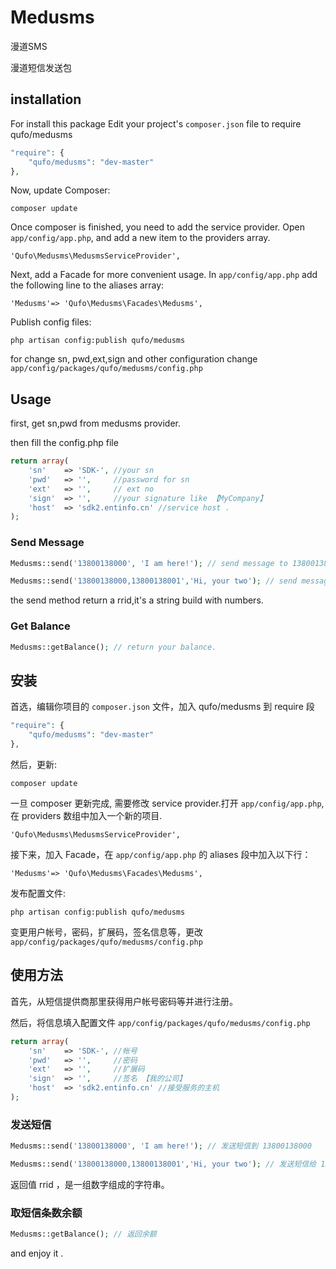 Medusms
=======
漫道SMS

漫道短信发送包

installation
------------
For install this package Edit your project's ```composer.json``` file to require qufo/medusms

```php
"require": {
    "qufo/medusms": "dev-master"
},
```
Now, update Composer:
```
composer update
```
Once composer is finished, you need to add the service provider. Open ```app/config/app.php```, and add a new item to the providers array.
```
'Qufo\Medusms\MedusmsServiceProvider',
```
Next, add a Facade for more convenient usage. In ```app/config/app.php``` add the following line to the aliases array:
```
'Medusms'=> 'Qufo\Medusms\Facades\Medusms',
```
Publish config files:
```
php artisan config:publish qufo/medusms
```
for change sn, pwd,ext,sign and other configuration change ```app/config/packages/qufo/medusms/config.php```

Usage
-----
first, get sn,pwd from medusms provider.

then fill the config.php file
```php
return array(
    'sn'    => 'SDK-', //your sn
    'pwd'   => '',     //password for sn
    'ext'   => '',     // ext no 
    'sign'  => '',     //your signature like 【MyCompany】
    'host'  => 'sdk2.entinfo.cn' //service host . 
);
```

### Send Message
```php
Medusms::send('13800138000', 'I am here!'); // send message to 13800138000

Medusms::send('13800138000,13800138001','Hi, your two'); // send message to 13800138000 and 13800138001

```
the  send method return a rrid,it's a string build with numbers.

### Get Balance
```php
Medusms::getBalance(); // return your balance.
```



安装
------------
首选，编辑你项目的  ```composer.json``` 文件，加入 qufo/medusms 到 require 段

```php
"require": {
    "qufo/medusms": "dev-master"
},
```
然后，更新:
```
composer update
```
一旦 composer 更新完成, 需要修改 service provider.打开 ```app/config/app.php```, 在 providers 数组中加入一个新的项目.
```
'Qufo\Medusms\MedusmsServiceProvider',
```
接下来，加入 Facade，在  ```app/config/app.php``` 的 aliases 段中加入以下行：
```
'Medusms'=> 'Qufo\Medusms\Facades\Medusms',
```
发布配置文件:
```
php artisan config:publish qufo/medusms
```
变更用户帐号，密码，扩展码，签名信息等，更改 ```app/config/packages/qufo/medusms/config.php```

使用方法
-----
首先，从短信提供商那里获得用户帐号密码等并进行注册。

然后，将信息填入配置文件 ```app/config/packages/qufo/medusms/config.php```
```php
return array(
    'sn'    => 'SDK-', //帐号
    'pwd'   => '',     //密码
    'ext'   => '',     //扩展码
    'sign'  => '',     //签名 【我的公司】
    'host'  => 'sdk2.entinfo.cn' //接受服务的主机
);
```

### 发送短信
```php
Medusms::send('13800138000', 'I am here!'); // 发送短信到 13800138000

Medusms::send('13800138000,13800138001','Hi, your two'); // 发送短信给 13800138000 和 13800138001

```
返回值 rrid ，是一组数字组成的字符串。

### 取短信条数余额
```php
Medusms::getBalance(); // 返回余额
```

and enjoy it .